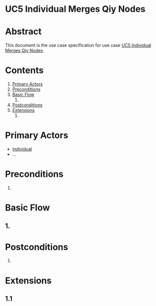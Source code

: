 
# UC5 Individual Merges Qiy Nodes

# Abstract

This document is the use case specification for use case [UC5 Individual Merges Qiy Nodes](UC5%20Individual%20Merges%20Qiy%20Nodes.md).

# Contents


1. [Primary Actors](#primary-actors)
1. [Preconditions](#preconditions)
1. [Basic Flow](#basic-flow)
	1. [](#1-)
1. [Postconditions](#postconditions)
1. [Extensions](#extensions)
	1. [](#11-)

# Primary Actors

* [Individual](../Definitions.md#individual)
* ...

# Preconditions

1.

# Basic Flow

## 1. 

# Postconditions

1.

# Extensions

## 1.1

